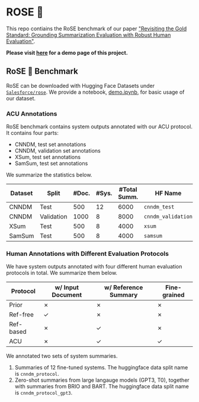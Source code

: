 # ROSE 🌹

This repo contiains the RoSE benchmark of our paper ["Revisiting the Gold Standard:
Grounding Summarization Evaluation with Robust Human Evaluation"](https://arxiv.org/abs/2212.07981).

**Please visit [here](https://yale-lily.github.io/ROSE/) for a demo page of this project.**


## RoSE 🌹 Benchmark

RoSE can be downloaded with Hugging Face Datasets under [`Salesforce/rose`](https://huggingface.co/datasets/Salesforce/rose).
We provide a notebook, [demo.ipynb](demo.ipynb), for basic usage of our dataset.

### ACU Annotations

RoSE benchmark contains system outputs annotated with our ACU protocol. 
It contains four parts:
- CNNDM, test set annotations
- CNNDM, validation set annotations
- XSum, test set annotations
- SamSum, test set annotations

We summarize the statistics below.

| Dataset | Split | #Doc. | #Sys. | #Total Summ. | HF Name
| --- | --- | --- | --- | --- | --- |
| CNNDM | Test | 500 | 12 | 6000 | `cnndm_test` |
| CNNDM | Validation | 1000 | 8 | 8000 | `cnndm_validation` |
| XSum  | Test | 500 | 8 | 4000 | `xsum` |
| SamSum  | Test | 500 | 8 | 4000 | `samsum` |

###  Human Annotations with Different Evaluation Protocols

We have system outputs annotated with four different human evaluation protocols in total.
We summarize them below.

| Protocol | w/ Input Document | w/ Reference Summary | Fine-grained |
| --- | --- | --- | --- |
| Prior |  ✗ | ✗ | ✗ | 
| Ref-free | ✓ | ✗ | ✗ |
| Ref-based | ✗ | ✓ | ✗ |
| ACU | ✗ | ✓ | ✓ |

We annotated two sets of system summaries.

1. Summaries of 12 fine-tuned systems. The huggingface data split name is `cnndm_protocol`.
2. Zero-shot summaries from large langauge models (GPT3, T0), together with summaries from BRIO and BART. The huggingface data split name is `cnndm_protocol_gpt3`.
















